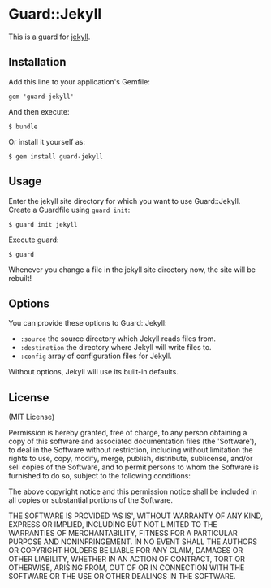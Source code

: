 # Guard::Jekyll

This is a guard for [jekyll](http://jekyllrb.com/).

## Installation

Add this line to your application's Gemfile:

    gem 'guard-jekyll'

And then execute:

    $ bundle

Or install it yourself as:

    $ gem install guard-jekyll

## Usage

Enter the jekyll site directory for which you want to use Guard::Jekyll. Create a Guardfile using `guard init`:

    $ guard init jekyll

Execute guard:

    $ guard

Whenever you change a file in the jekyll site directory now, the site will be rebuilt!

## Options

You can provide these options to Guard::Jekyll:

* `:source` the source directory which Jekyll reads files from.
* `:destination` the directory where Jekyll will write files to.
* `:config` array of configuration files for Jekyll.

Without options, Jekyll will use its built-in defaults.

## License

(MIT License)

Permission is hereby granted, free of charge, to any person obtaining a copy of this software and associated documentation files (the 'Software'), to deal in the Software without restriction, including without limitation the rights to use, copy, modify, merge, publish, distribute, sublicense, and/or sell copies of the Software, and to permit persons to whom the Software is furnished to do so, subject to the following conditions:

The above copyright notice and this permission notice shall be included in all copies or substantial portions of the Software.

THE SOFTWARE IS PROVIDED 'AS IS', WITHOUT WARRANTY OF ANY KIND, EXPRESS OR IMPLIED, INCLUDING BUT NOT LIMITED TO THE WARRANTIES OF MERCHANTABILITY, FITNESS FOR A PARTICULAR PURPOSE AND NONINFRINGEMENT. IN NO EVENT SHALL THE AUTHORS OR COPYRIGHT HOLDERS BE LIABLE FOR ANY CLAIM, DAMAGES OR OTHER LIABILITY, WHETHER IN AN ACTION OF CONTRACT, TORT OR OTHERWISE, ARISING FROM, OUT OF OR IN CONNECTION WITH THE SOFTWARE OR THE USE OR OTHER DEALINGS IN THE SOFTWARE.
